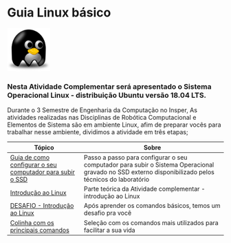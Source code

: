 # Guia Linux básico 

<img src="img/linuxs.png" width="100" height="100">  

### Nesta Atividade Complementar será apresentado o Sistema Operacional Linux - distribuição Ubuntu versão 18.04 LTS.

Durante o 3 Semestre de Engenharia da Computação no Insper, As atividades realizadas nas Disciplinas de Robótica Computacional e Elementos de Sistema são em ambiente Linux, afim de preparar vocês para trabalhar nesse ambiente, dividimos a atividade em três etapas;


| Tópico        | Sobre          |
| ------------- |---------------|
|  [Guia de como configurar o seu computador para subir o SSD](https://github.com/Insper/404/tree/master/tutoriais/Boot_SSD_Config_BIOS)    | Passo a passo para configurar o seu computador para subir o Sistema Operacional gravado no SSD externo disponibilizado pelos técnicos do laboratório |  
| [Introdução ao Linux](https://github.com/liciascl/Linuxbasico/blob/master/atividade_complementar.md) | Parte teórica da Atividade complementar - introdução ao Linux |
|  [DESAFIO - Introdução ao Linux](https://github.com/liciascl/Linuxbasico/blob/master/desafio.md) | Após aprender os comandos básicos, temos um desafio pra você |
| [Colinha com os principais comandos](https://github.com/liciascl/Linuxbasico/blob/master/colinha.md) | Seleção com os comandos mais utilizados para facilitar a sua vida|
